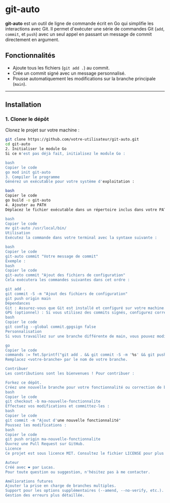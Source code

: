 # git-auto

**git-auto** est un outil de ligne de commande écrit en Go qui simplifie les interactions avec Git. Il permet d'exécuter une série de commandes Git (`add`, `commit`, et `push`) avec un seul appel en passant un message de commit directement en argument.

## Fonctionnalités

- Ajoute tous les fichiers (`git add .`) au commit.
- Crée un commit signé avec un message personnalisé.
- Pousse automatiquement les modifications sur la branche principale (`main`).

---

## Installation

### 1. Cloner le dépôt
Clonez le projet sur votre machine :
```bash
git clone https://github.com/votre-utilisateur/git-auto.git
cd git-auto
2. Initialiser le module Go
Si ce n'est pas déjà fait, initialisez le module Go :

bash
Copier le code
go mod init git-auto
3. Compiler le programme
Générez un exécutable pour votre système d'exploitation :

bash
Copier le code
go build -o git-auto
4. Ajouter au PATH
Déplacez le fichier exécutable dans un répertoire inclus dans votre PATH pour l'utiliser partout :

bash
Copier le code
mv git-auto /usr/local/bin/
Utilisation
Exécutez la commande dans votre terminal avec la syntaxe suivante :

bash
Copier le code
git-auto commit "Votre message de commit"
Exemple :
bash
Copier le code
git-auto commit "Ajout des fichiers de configuration"
Cela exécutera les commandes suivantes dans cet ordre :

git add .
git commit -S -m "Ajout des fichiers de configuration"
git push origin main
Dépendances
Git : Assurez-vous que Git est installé et configuré sur votre machine.
GPG (optionnel) : Si vous utilisez des commits signés, configurez correctement votre clé GPG. Si vous ne souhaitez pas signer vos commits, désactivez cette option avec :
bash
Copier le code
git config --global commit.gpgsign false
Personnalisation
Si vous travaillez sur une branche différente de main, vous pouvez modifier le code dans la fonction launchCommand :

go
Copier le code
commands := fmt.Sprintf("git add . && git commit -S -m '%s' && git push origin <votre-branche>", message)
Remplacez <votre-branche> par le nom de votre branche.

Contribuer
Les contributions sont les bienvenues ! Pour contribuer :

Forkez ce dépôt.
Créez une nouvelle branche pour votre fonctionnalité ou correction de bug :
bash
Copier le code
git checkout -b ma-nouvelle-fonctionnalite
Effectuez vos modifications et committez-les :
bash
Copier le code
git commit -m "Ajout d'une nouvelle fonctionnalité"
Poussez les modifications :
bash
Copier le code
git push origin ma-nouvelle-fonctionnalite
Ouvrez une Pull Request sur GitHub.
Licence
Ce projet est sous licence MIT. Consultez le fichier LICENSE pour plus d'informations.

Auteur
Créé avec ❤️ par Lucas.
Pour toute question ou suggestion, n'hésitez pas à me contacter.

Améliorations futures
Ajouter la prise en charge de branches multiples.
Support pour les options supplémentaires (--amend, --no-verify, etc.).
Gestion des erreurs plus détaillée.
